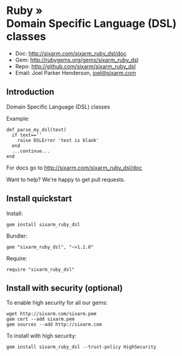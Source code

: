 # Ruby » <br> Domain Specific Language (DSL) classes

* Doc: <http://sixarm.com/sixarm_ruby_dsl/doc>
* Gem: <http://rubygems.org/gems/sixarm_ruby_dsl>
* Repo: <http://github.com/sixarm/sixarm_ruby_dsl>
* Email: Joel Parker Henderson, <joel@sixarm.com>

## Introduction

Domain Specific Language (DSL) classes

Example:

    def parse_my_dsl(text)
      if text==''
        raise DSLError 'text is blank'
      end
      ...continue...
    end

For docs go to <http://sixarm.com/sixarm_ruby_dsl/doc>

Want to help? We're happy to get pull requests.


## Install quickstart

Install:

    gem install sixarm_ruby_dsl

Bundler:

    gem "sixarm_ruby_dsl", "~>1.1.0"

Require:

    require "sixarm_ruby_dsl"


## Install with security (optional)

To enable high security for all our gems:

    wget http://sixarm.com/sixarm.pem
    gem cert --add sixarm.pem
    gem sources --add http://sixarm.com

To install with high security:

    gem install sixarm_ruby_dsl --trust-policy HighSecurity
